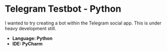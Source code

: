 # Telegram Testbot - Python
I wanted to try creating a bot within the Telegram social app. This is under heavy development still.

<ul>
  <li><b>Language:<b/> Python</li>
  <li><b>IDE:<b/> PyCharm</li>
</ul>
